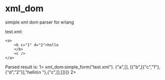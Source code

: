 xml_dom
=======

simiple xml dom parser for erlang

test.xml:

    <a>
        <b c="1" d="2">hello
        </b>
        <c />
    </a>

Parsed result is:
    1> xml_dom:simple_form("test.xml").
    {"a",[],
     [{"b",[{"c","1"},{"d","2"}],"hello\n  "},{"c",[],[]}]}
    2>
